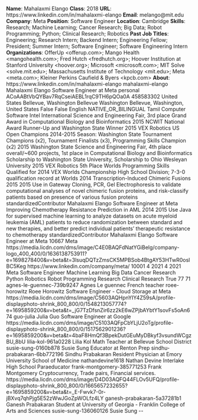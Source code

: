 **Name**: Mahalaxmi Elango
**Class**: 2018
**URL**: https://www\.linkedin\.com/in/mahalaxmi\-elango
**Email**: melango@mit\.edu
**Company**: Meta
**Position**: Software Engineer
**Location**: Cambridge
**Skills**: Research; Machine Learning; Cancer Research; Big Data; Robot Programming; Python; Clinical Research; Robotics
**Past Job Titles**: Engineering; Research Intern; Backend Intern; Engineering Fellow; President; Summer Intern; Software Engineer; Software Engineering Intern
**Organizations**: OfferUp <offerup\.com>; Mango Health <mangohealth\.com>; Fred Hutch <fredhutch\.org>; Hoover Institution at Stanford University <hoover\.org>; Microsoft <microsoft\.com>; MIT Solve <solve\.mit\.edu>; Massachusetts Institute of Technology <mit\.edu>; Meta <meta\.com>; Kleiner Perkins Caufield & Byers <kpcb\.com>
**About**: https://www\.linkedin\.com/in/mahalaxmi\-elango mahalaxmi\-elango Mahalaxmi Elango Software Engineer at Meta personal ACoAABtVbQYBav7RqCseiAEBL1rqC9TH6pQOa0A 458583302 United States Bellevue, Washington Bellevue Washington Bellevue, Washington, United States False False English NATIVE\_OR\_BILINGUAL Tamil Computer Software Intel International Science and Engineering Fair, 3rd place Grand Award in Computational Biology and Bioinformatics 2015 NCWIT National Award Runner\-Up and Washington State Winner 2015 VEX Robotics US Open Champions 2014\-2015 Season: Washington State Tournament Champions \(x2\), Tournament Finalists \(x3\), Programming Skills Champion \(x2\) 2015 Washington State Science and Engineering Fair, 4th place overall/~600 projects, 1st place in Computational Biology and Bioinformatics Scholarship to Washington State University, Scholarship to Ohio Wesleyan University  2015 VEX Robotics 5th Place Worlds Programming Skills Qualified for 2014 VEX Worlds Championship High School Division; 7\-3\-0 qualification record at Worlds 2014 Transcription\-Induced Chimeric Fusions 2015 2015 Use in Gateway Cloning, PCR, Gel Electrophoresis to validate computational analyses of novel chimeric fusion proteins, and risk\-classify patients based on presence of various fusion proteins standardizedContributor Mahalaxmi Elango Software Engineer at Meta Improving Chemotherapy Resistance Prediction in AML 2014 2015 Use Java for supervised machine learning to analyze datasets on acute myeloid leukemia \(AML\) patients to reduce randomization between standard and new therapies, and better predict individual patients’ therapeutic resistance to chemotherapy standardizedContributor Mahalaxmi Elango Software Engineer at Meta 10667 Meta https://media\.licdn\.com/dms/image/C4E0BAQFdNatYGiBelg/company\-logo\_400\_400/0/1636138753911?e=1698278400&v=beta&t=3lsuqDQTzZmsCK5MPBSob4BtgAY53HTwR0oslBC5Keg https://www\.linkedin\.com/company/meta/ 10001 4 2021 4 2021 Meta Software Engineer Machine Learning Big Data Cancer Research Python Robotics Robot Programming Research Clinical Research True 77 71 agnes\-le\-guennec\-739b9247 Agnes Le guennec French teacher roee\-horowitz Roee Horowitz Software Engineer \- Cloud Storage at Meta https://media\.licdn\.com/dms/image/C5603AQHpnYIY4Z59sA/profile\-displayphoto\-shrink\_800\_800/0/1548213057774?e=1695859200&v=beta&t=\_jG7TzDfsnZir6zz2kE6wZPjbAYbtY1sovFs5oAn674 guo\-julia Julia Guo Software Engineer at Google https://media\.licdn\.com/dms/image/C5103AQFpCbYLjU2oTg/profile\-displayphoto\-shrink\_800\_800/0/1517562901236?e=1695859200&v=beta&t=4baF8HmQf3BpekDutGEuMyDBkyf3vsundWCgzBU\_8bU lilia\-kol\-961a0228 Lilia Kol Math Teacher at Bellevue School District susie\-sung\-0160b878 Susie Sung Educator at Renton Prep sindhu\-prabakaran\-6bb772196 Sindhu Prabakaran Resident Physician at Emory University School of Medicine nathandevine1618 Nathan Devine Interlake High School Paraeducator frank\-montgomery\-385771253 Frank Montgomery Cryptocurrency, Trade pairs, Financial services\. https://media\.licdn\.com/dms/image/D4D03AQFQ44FLOv5UFQ/profile\-displayphoto\-shrink\_800\_800/0/1665657232655?e=1695859200&v=beta&t=\_E\-Fwvk7\-0r\-jBXvq7qhPjg5E52zWwJGoZpWOLfz4LY ganesh\-prabakaran\-5a37281b1 Ganesh Prabakaran Student at University of Georgia \- Franklin College of Arts and Sciences susie\-sung\-136060126 Susie Sung \-\-

